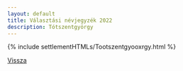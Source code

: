 ```yaml
---
layout: default
title: Választási névjegyzék 2022
description: Tótszentgyörgy
---
```


{% include settlementHTMLs/Tootszentgyooxrgy.html %}

[Vissza](../)